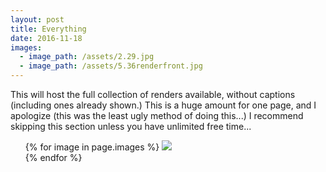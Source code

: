 ```yaml
---
layout: post
title: Everything
date: 2016-11-18
images:
  - image_path: /assets/2.29.jpg
  - image_path: /assets/5.36renderfront.jpg
---
```

This will host the full collection of renders available, without captions (including ones already shown.) This is a huge amount for one page, and I apologize (this was the least ugly method of doing this...) I recommend skipping this section unless you have unlimited free time...
<ul>
  {% for image in page.images %}
    <a href="{{ image.image_path }}" target="_blank"><img src= "{{ image.image_path }}"></a>
    <br>
  {% endfor %}
</ul>
